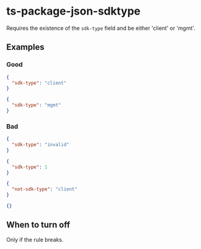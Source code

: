 # ts-package-json-sdktype

Requires the existence of the `sdk-type` field and be either 'client' or 'mgmt'.

## Examples

### Good

```json
{
  "sdk-type": "client"
}
```

```json
{
  "sdk-type": "mgmt"
}
```

### Bad

```json
{
  "sdk-type": "invalid"
}
```

```json
{
  "sdk-type": 1
}
```

```json
{
  "not-sdk-type": "client"
}
```

```json
{}
```

## When to turn off

Only if the rule breaks.
